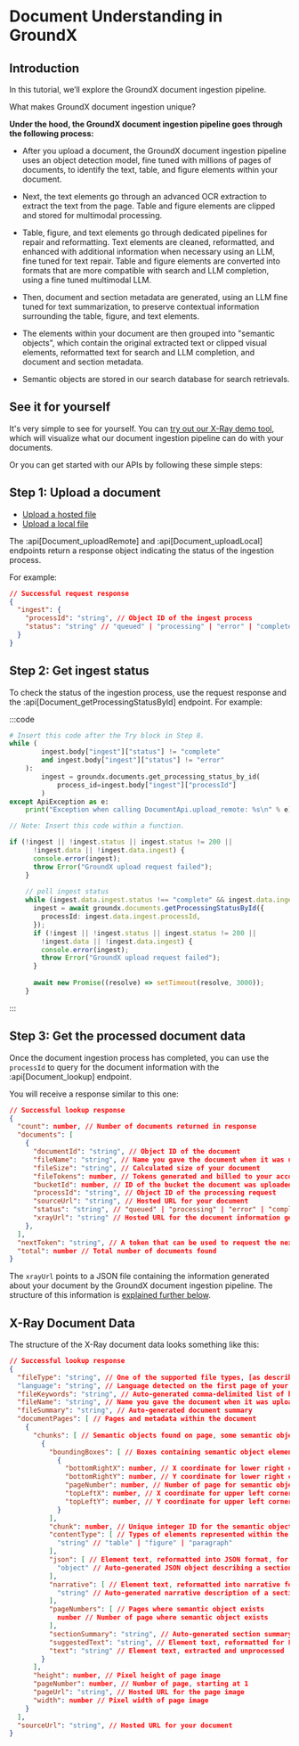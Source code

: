 # Document Understanding in GroundX

## Introduction
In this tutorial, we’ll explore the GroundX document ingestion pipeline.

What makes GroundX document ingestion unique?

**Under the hood, the GroundX document ingestion pipeline goes through the following process:**

- After you upload a document, the GroundX document ingestion pipeline uses an object detection model, fine tuned with millions of pages of documents, to identify the text, table, and figure elements within your document.

- Next, the text elements go through an advanced OCR extraction to extract the text from the page. Table and figure elements are clipped and stored for multimodal processing.

- Table, figure, and text elements go through dedicated pipelines for repair and reformatting. Text elements are cleaned, reformatted, and enhanced with additional information when necessary using an LLM, fine tuned for text repair. Table and figure elements are converted into formats that are more compatible with search and LLM completion, using a fine tuned multimodal LLM.

- Then, document and section metadata are generated, using an LLM fine tuned for text summarization, to preserve contextual information surrounding the table, figure, and text elements.

- The elements within your document are then grouped into "semantic objects", which contain the original extracted text or clipped visual elements, reformatted text for search and LLM completion, and document and section metadata.

- Semantic objects are stored in our search database for search retrievals.

## See it for yourself
It's very simple to see for yourself. You can [try out our X-Ray demo tool](https://dashboard.eyelevel.ai/xray), which will visualize what our document ingestion pipeline can do with your documents.

Or you can get started with our APIs by following these simple steps:

## Step 1: Upload a document

- [Upload a hosted file](https://documentation.groundx.ai/docs/ingest-remote-content)
- [Upload a local file](https://documentation.groundx.ai/docs/ingest-local-content)

The :api[Document_uploadRemote] and :api[Document_uploadLocal] endpoints return a response object indicating the status of the ingestion process. 

For example:

```json
// Successful request response
{
  "ingest": {
    "processId": "string", // Object ID of the ingest process
    "status": "string" // "queued" | "processing" | "error" | "complete"
  }
}
```

## Step 2: Get ingest status
To check the status of the ingestion process, use the request response and the :api[Document_getProcessingStatusById] endpoint. For example:

:::code

```python
# Insert this code after the Try block in Step 8.
while (
        ingest.body["ingest"]["status"] != "complete"
        and ingest.body["ingest"]["status"] != "error"
    ):
        ingest = groundx.documents.get_processing_status_by_id(
            process_id=ingest.body["ingest"]["processId"]
        )
except ApiException as e:
    print("Exception when calling DocumentApi.upload_remote: %s\n" % e)
```

```typescript
// Note: Insert this code within a function.

if (!ingest || !ingest.status || ingest.status != 200 ||
      !ingest.data || !ingest.data.ingest) {
      console.error(ingest);
      throw Error("GroundX upload request failed");
    }
    
    // poll ingest status
    while (ingest.data.ingest.status !== "complete" && ingest.data.ingest.status !== "error") {
      ingest = await groundx.documents.getProcessingStatusById({
        processId: ingest.data.ingest.processId,
      });
      if (!ingest || !ingest.status || ingest.status != 200 ||
        !ingest.data || !ingest.data.ingest) {
        console.error(ingest);
        throw Error("GroundX upload request failed");
      }
    
      await new Promise((resolve) => setTimeout(resolve, 3000));
    }
```

:::

## Step 3: Get the processed document data
Once the document ingestion process has completed, you can use the `processId` to query for the document information with the :api[Document_lookup] endpoint.

You will receive a response similar to this one:

```json
// Successful lookup response
{
  "count": number, // Number of documents returned in response
  "documents": [
    {
      "documentId": "string", // Object ID of the document
      "fileName": "string", // Name you gave the document when it was uploaded
      "fileSize": "string", // Calculated size of your document
      "fileTokens": number, // Tokens generated and billed to your account for ingestion
      "bucketId": number, // ID of the bucket the document was uploaded to
      "processId": "string", // Object ID of the processing request
      "sourceUrl": "string", // Hosted URL for your document
      "status": "string", // "queued" | "processing" | "error" | "complete"
      "xrayUrl": "string" // Hosted URL for the document information generated during processing
    },
  ],
  "nextToken": "string", // A token that can be used to request the next set of results
  "total": number // Total number of documents found
}
```

The `xrayUrl` points to a JSON file containing the information generated about your document by the GroundX document ingestion pipeline. The structure of this information is [explained further below](#x-ray-document-data).

## X-Ray Document Data

The structure of the X-Ray document data looks something like this:

```json
// Successful lookup response
{
  "fileType": "string", // One of the supported file types, [as described here](https://documentation.groundx.ai/docs/file-types)
  "language": "string", // Language detected on the first page of your document during processing
  "fileKeywords": "string", // Auto-generated comma-delimited list of keywords describing your document
  "fileName": "string", // Name you gave the document when it was uploaded
  "fileSummary": "string", // Auto-generated document summary
  "documentPages": [ // Pages and metadata within the document
    {
      "chunks": [ // Semantic objects found on page, some semantic objects are spread across multiple pages
        {
          "boundingBoxes": [ // Boxes containing semantic object elements
            {
              "bottomRightX": number, // X coordinate for lower right corner of semantic object element
              "bottomRightY": number, // Y coordinate for lower right corner of semantic object element
              "pageNumber": number, // Number of page for semantic object element, starting at 1
              "topLeftX": number, // X coordinate for upper left corner of semantic object element
              "topLeftY": number, // Y coordinate for upper left corner of semantic object element
            }
          ],
          "chunk": number, // Unique integer ID for the semantic object
          "contentType": [ // Types of elements represented within the semantic object
            "string" // "table" | "figure" | "paragraph"
          ],
          "json": [ // Element text, reformatted into JSON format, for "table" and "figure" elements only
            "object" // Auto-generated JSON object describing a section of the information within the "table" or "figure"
          ],
          "narrative": [ // Element text, reformatted into narrative format, for "table" and "figure" elements only
            "string" // Auto-generated narrative description of a section of the information within the "table" or "figure"
          ],
          "pageNumbers": [ // Pages where semantic object exists
            number // Number of page where semantic object exists
          ],
          "sectionSummary": "string", // Auto-generated section summary for the document section containing the semantic object
          "suggestedText": "string", // Element text, reformatted for LLM completion
          "text": "string" // Element text, extracted and unprocessed
        }
      ],
      "height": number, // Pixel height of page image
      "pageNumber": number, // Number of page, starting at 1
      "pageUrl": "string", // Hosted URL for the page image
      "width": number // Pixel width of page image
    }
  ],
  "sourceUrl": "string", // Hosted URL for your document
}
```